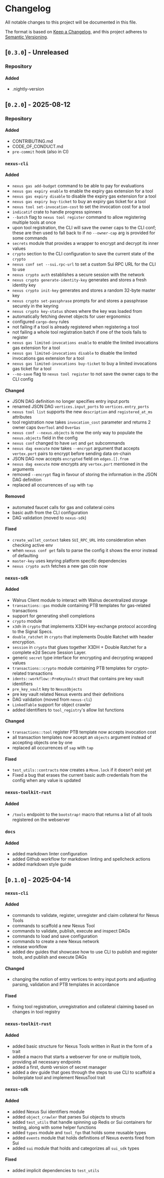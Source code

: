 # Changelog

All notable changes to this project will be documented in this file.

The format is based on [Keep a Changelog](https://keepachangelog.com/en/1.1.0/),
and this project adheres to [Semantic Versioning](https://semver.org/spec/v2.0.0.html).

## [`0.3.0`] - Unreleased

### Repository

#### Added

- .nightly-version

## [`0.2.0`] - 2025-08-12

### Repository

#### Added

- CONTRIBUTING.md
- CODE_OF_CONDUCT.md
- `pre-commit` hook (also in CI)

### `nexus-cli`

#### Added

- `nexus gas add-budget` command to be able to pay for evaluations
- `nexus gas expiry enable` to enable the expiry gas extension for a tool
- `nexus gas expiry disable` to disable the expiry gas extension for a tool
- `nexus gas expiry buy-ticket` to buy an expiry gas ticket for a tool
- `nexus tool set-invocation-cost` to set the invocation cost for a tool
- `indicatif` crate to handle progress spinners
- `--batch` flag to `nexus tool register` command to allow registering multiple tools at once
- upon tool registration, the CLI will save the owner caps to the CLI conf; these are then used to fall back to if no `--owner-cap` arg is provided for some commands
- `secrets` module that provides a wrapper to encrypt and decrypt its inner values
- `crypto` section to the CLI configuration to save the current state of the `crypto`
- `nexus conf set --sui.rpc-url` to set a custom Sui RPC URL for the CLI to use
- `nexus crypto auth` establishes a secure session with the network
- `nexus crypto generate-identity-key` generates and stores a fresh identity key
- `nexus crypto init-key` generates and stores a random 32-byte master key
- `nexus crypto set-passphrase` prompts for and stores a passphrase securely in the keyring
- `nexus crypto key-status` shows where the key was loaded from
- automatically fetching devnet objects for user ergonomics
- configured `cargo-deny` rules
- not failing if a tool is already registered when registering a tool
- not failing a whole tool registration batch if one of the tools fails to register
- `nexus gas limited-invocations enable` to enable the limited invocations gas extension for a tool
- `nexus gas limited-invocations disable` to disable the limited invocations gas extension for a tool
- `nexus gas limited-invocations buy-ticket` to buy a limited invocations gas ticket for a tool
- `--no-save` flag to `nexus tool register` to not save the owner caps to the CLI config

#### Changed

- JSON DAG definition no longer specifies entry input ports
- renamed JSON DAG `vertices.input_ports` to `vertices.entry_ports`
- `nexus tool list` supports the new `description` and `registered_at_ms` attributes
- tool registration now takes `invocation_cost` parameter and returns 2 owner caps `OverTool` and `OverGas`
- `nexus conf --nexus.objects` is now the only way to populate the `nexus.objects` field in the config
- `nexus conf` changed to have `set` and `get` subcommands
- `nexus dag execute` now takes `--encrypt` argument that accepts `vertex.port` pairs to encrypt before sending data on-chain
- JSON DAG now accepts `encrypted` field on `edges.[].from`
- `nexus dag execute` now encrypts any `vertex.port` mentioned in the arguments
- removed `--encrypt` flag in favour of storing the information in the JSON DAG definition
- replaced all occurrences of `sap` with `tap`

#### Removed

- automated faucet calls for gas and collateral coins
- basic auth from the CLI configuration
- DAG validation (moved to `nexus-sdk`)

#### Fixed

- `create_wallet_context` takes `SUI_RPC_URL` into consideration when checking active env
- when `nexus conf get` fails to parse the config it shows the error instead of defaulting
- `master-key` uses keyring platform specific dependencies
- `nexus crypto auth` fetches a new gas coin now

### `nexus-sdk`

#### Added

- Walrus Client module to interact with Walrus decentralized storage
- `transactions::gas` module containing PTB templates for gas-related transactions
- support for generating shell completions
- `crypto` module
- `x3dh` in `crypto` that implements X3DH key-exchange protocol according to the Signal Specs.
- `double_ratchet` in `crypto` that implements Double Ratchet with header encryption.
- `session` in `crypto` that glues together X3DH + Double Ratchet for a complete e2d Secure Session Layer.
- generic `secret` type interface for encrypting and decrypting wrapped values
- `transactions::crypto` module containing PTB templates for crypto-related transactions
- `idents::workflow::PreKeyVault` struct that contains pre key vault identifiers
- `pre_key_vault` key to `NexusObjects`
- pre key vault related Nexus events and their definitions
- DAG validation (moved from `nexus-cli`)
- `LinkedTable` support for object crawler
- added identifiers to `tool_registry`'s allow list functions

#### Changed

- `transactions::tool` register PTB template now accepts invocation cost
- all transaction templates now accept an `objects` argument instead of accepting objects one by one
- replaced all occurrences of `sap` with `tap`

#### Fixed

- `test_utils::contracts` now creates a `Move.lock` if it doesn't exist yet
- Fixed a bug that erases the current basic auth credentials from the config when any value is updated

### `nexus-toolkit-rust`

#### Added

- `/tools` endpoint to the `bootstrap!` macro that returns a list of all tools registered on the webserver

### `docs`

#### Added

- added markdown linter configuration
- added Github workflow for markdown linting and spellcheck actions
- added markdown style guide

## [`0.1.0`] - 2025-04-14

### `nexus-cli`

#### Added

- commands to validate, register, unregister and claim collateral for Nexus Tools
- commands to scaffold a new Nexus Tool
- commands to validate, publish, execute and inspect DAGs
- commands to load and save configuration
- commands to create a new Nexus network
- release workflow
- added dev guides that showcase how to use CLI to publish and register tools, and publish and execute DAGs

#### Changed

- changing the notion of entry vertices to entry input ports and adjusting parsing, validation and PTB templates in accordance

#### Fixed

- fixing tool registration, unregistration and collateral claiming based on changes in tool registry

### `nexus-toolkit-rust`

#### Added

- added basic structure for Nexus Tools written in Rust in the form of a trait
- added a macro that starts a webserver for one or multiple tools, providing all necessary endpoints
- added a first, dumb version of secret manager
- added a dev guide that goes through the steps to use CLI to scaffold a boilerplate tool and implement NexusTool trait

### `nexus-sdk`

#### Added

- added Nexus Sui identifiers module
- added `object_crawler` that parses Sui objects to structs
- added `test_utils` that handle spinning up Redis or Sui containers for testing, along with some helper functions
- added `types` module and `tool_fqn` that holds some reusable types
- added `events` module that holds definitions of Nexus events fired from Sui
- added `sui` module that holds and categorizes all `sui_sdk` types

#### Fixed

- added implicit dependencies to `test_utils`
